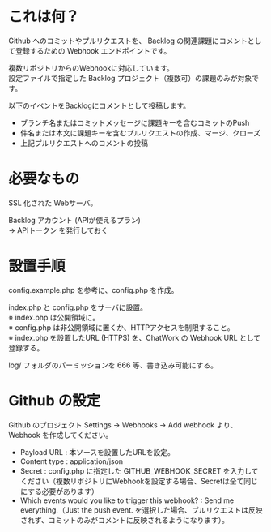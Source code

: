 # これは何？  
  
Github へのコミットやプルリクエストを、
Backlog の関連課題にコメントとして登録するための Webhook エンドポイントです。  
  
複数リポジトリからのWebhookに対応しています。  
設定ファイルで指定した Backlog プロジェクト（複数可）の課題のみが対象です。  
  
以下のイベントをBacklogにコメントとして投稿します。  
  
- ブランチ名またはコミットメッセージに課題キーを含むコミットのPush
- 件名または本文に課題キーを含むプルリクエストの作成、マージ、クローズ
- 上記プルリクエストへのコメントの投稿
  
# 必要なもの  
  
SSL 化された Webサーバ。  
  
Backlog アカウント (APIが使えるプラン)  
-> APIトークン を発行しておく  
  
# 設置手順  
  
config.example.php を参考に、config.php を作成。  
  
index.php と config.php をサーバに設置。  
※ index.php は公開領域に。  
※ config.php は非公開領域に置くか、HTTPアクセスを制限すること。  
※ index.php を設置したURL (HTTPS) を、ChatWork の Webhook URL として登録する。  

log/ フォルダのパーミッションを 666 等、書き込み可能にする。  
  
# Github の設定  
  
Github のプロジェクト Settings -> Webhooks -> Add webhook より、  
Webhook を作成してください。  

- Payload URL : 本ソースを設置したURLを設定。
- Content type : application/json
- Secret : config.php に指定した GITHUB_WEBHOOK_SECRET を入力してください（複数リポジトリにWebhookを設定する場合、Secretは全て同じにする必要があります）
- Which events would you like to trigger this webhook? : Send me everything.（Just the push event. を選択した場合、プルリクエストは反映されず、コミットのみがコメントに反映されるようになります）。

